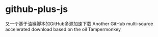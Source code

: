 # github-plus-js
又一个基于油猴脚本的GitHub多源加速下载 Another GitHub multi-source accelerated download based on the oil Tampermonkey
